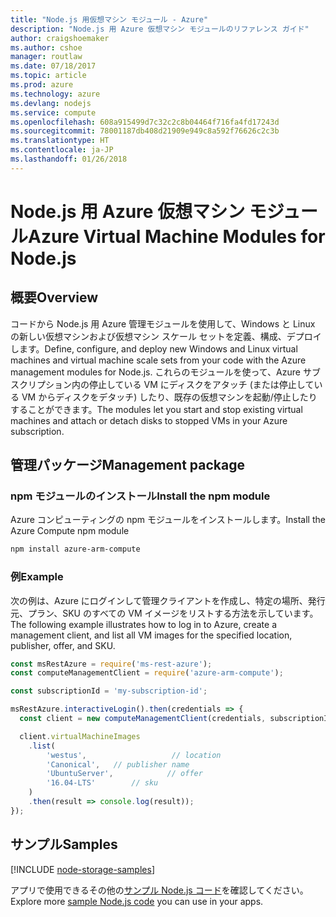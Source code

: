 ```yaml
---
title: "Node.js 用仮想マシン モジュール - Azure"
description: "Node.js 用 Azure 仮想マシン モジュールのリファレンス ガイド"
author: craigshoemaker
ms.author: cshoe
manager: routlaw
ms.date: 07/18/2017
ms.topic: article
ms.prod: azure
ms.technology: azure
ms.devlang: nodejs
ms.service: compute
ms.openlocfilehash: 608a915499d7c32c2c8b04464f716fa4fd17243d
ms.sourcegitcommit: 78001187db408d21909e949c8a592f76626c2c3b
ms.translationtype: HT
ms.contentlocale: ja-JP
ms.lasthandoff: 01/26/2018
---
```

# <a name="azure-virtual-machine-modules-for-nodejs"></a><span data-ttu-id="29d3d-103">Node.js 用 Azure 仮想マシン モジュール</span><span class="sxs-lookup"><span data-stu-id="29d3d-103">Azure Virtual Machine Modules for Node.js</span></span>

## <a name="overview"></a><span data-ttu-id="29d3d-104">概要</span><span class="sxs-lookup"><span data-stu-id="29d3d-104">Overview</span></span>

<span data-ttu-id="29d3d-105">コードから Node.js 用 Azure 管理モジュールを使用して、Windows と Linux の新しい仮想マシンおよび仮想マシン スケール セットを定義、構成、デプロイします。</span><span class="sxs-lookup"><span data-stu-id="29d3d-105">Define, configure, and deploy new Windows and Linux virtual machines and virtual machine scale sets from your code with the Azure management modules for Node.js.</span></span> <span data-ttu-id="29d3d-106">これらのモジュールを使って、Azure サブスクリプション内の停止している VM にディスクをアタッチ (または停止している VM からディスクをデタッチ) したり、既存の仮想マシンを起動/停止したりすることができます。</span><span class="sxs-lookup"><span data-stu-id="29d3d-106">The modules let you start and stop existing virtual machines and attach or detach disks to stopped VMs in your Azure subscription.</span></span>

## <a name="management-package"></a><span data-ttu-id="29d3d-107">管理パッケージ</span><span class="sxs-lookup"><span data-stu-id="29d3d-107">Management package</span></span>

### <a name="install-the-npm-module"></a><span data-ttu-id="29d3d-108">npm モジュールのインストール</span><span class="sxs-lookup"><span data-stu-id="29d3d-108">Install the npm module</span></span>

<span data-ttu-id="29d3d-109">Azure コンピューティングの npm モジュールをインストールします。</span><span class="sxs-lookup"><span data-stu-id="29d3d-109">Install the Azure Compute npm module</span></span>

```bash
npm install azure-arm-compute
```   

### <a name="example"></a><span data-ttu-id="29d3d-110">例</span><span class="sxs-lookup"><span data-stu-id="29d3d-110">Example</span></span>

<span data-ttu-id="29d3d-111">次の例は、Azure にログインして管理クライアントを作成し、特定の場所、発行元、プラン、SKU のすべての VM イメージをリストする方法を示しています。</span><span class="sxs-lookup"><span data-stu-id="29d3d-111">The following example illustrates how to log in to Azure, create a management client, and list all VM images for the specified location, publisher, offer, and SKU.</span></span>

```javascript
const msRestAzure = require('ms-rest-azure');
const computeManagementClient = require('azure-arm-compute');

const subscriptionId = 'my-subscription-id';

msRestAzure.interactiveLogin().then(credentials => {
  const client = new computeManagementClient(credentials, subscriptionId);

  client.virtualMachineImages
    .list(
        'westus',                   // location
        'Canonical',   // publisher name
        'UbuntuServer',            // offer
        '16.04-LTS'        // sku
    )
    .then(result => console.log(result));
});
```

## <a name="samples"></a><span data-ttu-id="29d3d-112">サンプル</span><span class="sxs-lookup"><span data-stu-id="29d3d-112">Samples</span></span>

[!INCLUDE [node-storage-samples](../docs-ref-conceptual/includes/virtualmachines-samples.md)]

<span data-ttu-id="29d3d-113">アプリで使用できるその他の[サンプル Node.js コード](https://azure.microsoft.com/resources/samples/?platform=nodejs)を確認してください。</span><span class="sxs-lookup"><span data-stu-id="29d3d-113">Explore more [sample Node.js code](https://azure.microsoft.com/resources/samples/?platform=nodejs) you can use in your apps.</span></span>
